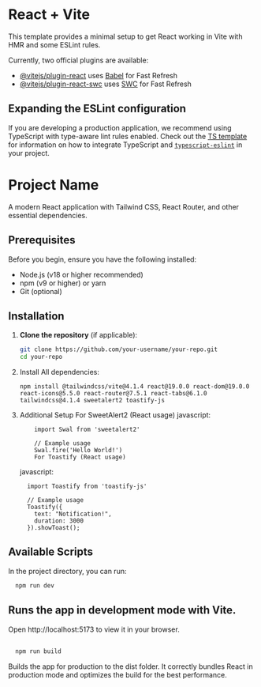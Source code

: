 # React + Vite

This template provides a minimal setup to get React working in Vite with HMR and some ESLint rules.

Currently, two official plugins are available:

- [@vitejs/plugin-react](https://github.com/vitejs/vite-plugin-react/blob/main/packages/plugin-react) uses [Babel](https://babeljs.io/) for Fast Refresh
- [@vitejs/plugin-react-swc](https://github.com/vitejs/vite-plugin-react/blob/main/packages/plugin-react-swc) uses [SWC](https://swc.rs/) for Fast Refresh

## Expanding the ESLint configuration

If you are developing a production application, we recommend using TypeScript with type-aware lint rules enabled. Check out the [TS template](https://github.com/vitejs/vite/tree/main/packages/create-vite/template-react-ts) for information on how to integrate TypeScript and [`typescript-eslint`](https://typescript-eslint.io) in your project.




# Project Name

A modern React application with Tailwind CSS, React Router, and other essential dependencies.

## Prerequisites

Before you begin, ensure you have the following installed:
- Node.js (v18 or higher recommended)
- npm (v9 or higher) or yarn
- Git (optional)

## Installation

1. **Clone the repository** (if applicable):
   ```bash
   git clone https://github.com/your-username/your-repo.git
   cd your-repo
2. Install All dependencies:
   ```
   npm install @tailwindcss/vite@4.1.4 react@19.0.0 react-dom@19.0.0 react-icons@5.5.0 react-router@7.5.1 react-tabs@6.1.0 tailwindcss@4.1.4 sweetalert2 toastify-js
   ```
3. Additional Setup
    For SweetAlert2 (React usage)
    javascript:
    ```
        import Swal from 'sweetalert2'
        
        // Example usage
        Swal.fire('Hello World!')
        For Toastify (React usage)
    ```
    javascript:
    ```
      import Toastify from 'toastify-js'
      
      // Example usage
      Toastify({
        text: "Notification!",
        duration: 3000
      }).showToast();
    ```








## Available Scripts
In the project directory, you can run:
  ```bash
    npm run dev
  ```
## Runs the app in development mode with Vite.
Open http://localhost:5173 to view it in your browser.
##
  ```bash
    npm run build
  ```
Builds the app for production to the dist folder.
It correctly bundles React in production mode and optimizes the build for the best performance.


